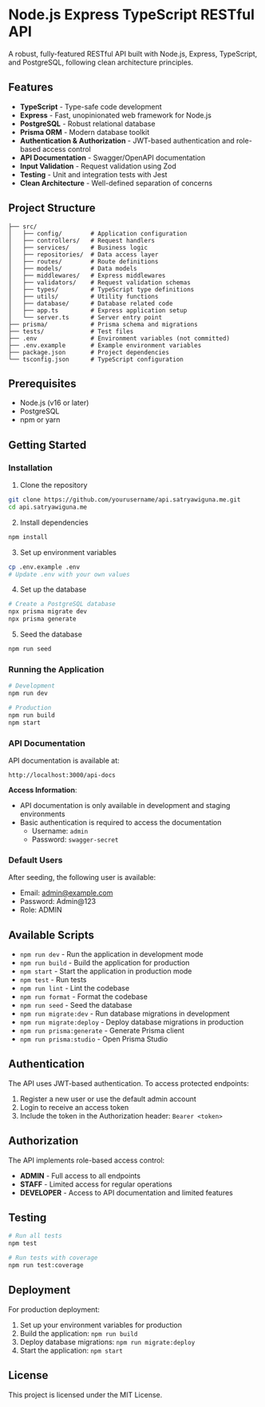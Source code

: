 # Node.js Express TypeScript RESTful API

A robust, fully-featured RESTful API built with Node.js, Express, TypeScript, and PostgreSQL, following clean architecture principles.

## Features

- **TypeScript** - Type-safe code development
- **Express** - Fast, unopinionated web framework for Node.js
- **PostgreSQL** - Robust relational database
- **Prisma ORM** - Modern database toolkit
- **Authentication & Authorization** - JWT-based authentication and role-based access control
- **API Documentation** - Swagger/OpenAPI documentation
- **Input Validation** - Request validation using Zod
- **Testing** - Unit and integration tests with Jest
- **Clean Architecture** - Well-defined separation of concerns

## Project Structure

```
├── src/
│   ├── config/        # Application configuration
│   ├── controllers/   # Request handlers
│   ├── services/      # Business logic
│   ├── repositories/  # Data access layer
│   ├── routes/        # Route definitions
│   ├── models/        # Data models
│   ├── middlewares/   # Express middlewares
│   ├── validators/    # Request validation schemas
│   ├── types/         # TypeScript type definitions
│   ├── utils/         # Utility functions
│   ├── database/      # Database related code
│   ├── app.ts         # Express application setup
│   └── server.ts      # Server entry point
├── prisma/            # Prisma schema and migrations
├── tests/             # Test files
├── .env               # Environment variables (not committed)
├── .env.example       # Example environment variables
├── package.json       # Project dependencies
└── tsconfig.json      # TypeScript configuration
```

## Prerequisites

- Node.js (v16 or later)
- PostgreSQL
- npm or yarn

## Getting Started

### Installation

1. Clone the repository

```bash
git clone https://github.com/yourusername/api.satryawiguna.me.git
cd api.satryawiguna.me
```

2. Install dependencies

```bash
npm install
```

3. Set up environment variables

```bash
cp .env.example .env
# Update .env with your own values
```

4. Set up the database

```bash
# Create a PostgreSQL database
npx prisma migrate dev
npx prisma generate
```

5. Seed the database

```bash
npm run seed
```

### Running the Application

```bash
# Development
npm run dev

# Production
npm run build
npm start
```

### API Documentation

API documentation is available at:

```
http://localhost:3000/api-docs
```

**Access Information**:

- API documentation is only available in development and staging environments
- Basic authentication is required to access the documentation
  - Username: `admin`
  - Password: `swagger-secret`

### Default Users

After seeding, the following user is available:

- Email: admin@example.com
- Password: Admin@123
- Role: ADMIN

## Available Scripts

- `npm run dev` - Run the application in development mode
- `npm run build` - Build the application for production
- `npm start` - Start the application in production mode
- `npm test` - Run tests
- `npm run lint` - Lint the codebase
- `npm run format` - Format the codebase
- `npm run seed` - Seed the database
- `npm run migrate:dev` - Run database migrations in development
- `npm run migrate:deploy` - Deploy database migrations in production
- `npm run prisma:generate` - Generate Prisma client
- `npm run prisma:studio` - Open Prisma Studio

## Authentication

The API uses JWT-based authentication. To access protected endpoints:

1. Register a new user or use the default admin account
2. Login to receive an access token
3. Include the token in the Authorization header: `Bearer <token>`

## Authorization

The API implements role-based access control:

- **ADMIN** - Full access to all endpoints
- **STAFF** - Limited access for regular operations
- **DEVELOPER** - Access to API documentation and limited features

## Testing

```bash
# Run all tests
npm test

# Run tests with coverage
npm run test:coverage
```

## Deployment

For production deployment:

1. Set up your environment variables for production
2. Build the application: `npm run build`
3. Deploy database migrations: `npm run migrate:deploy`
4. Start the application: `npm start`

## License

This project is licensed under the MIT License.
